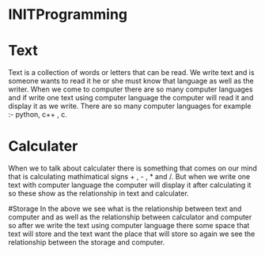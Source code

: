 # INITProgramming
# Text
Text is a collection of words or letters that can be read. We write text and is someone wants to read it he or she must know that language as well as the writer. When we come to computer there are so many computer languages and if write one text using computer language the computer will read it and display it as we write. There are so many computer languages for example :- python, c++ , c.

# Calculater
When we to talk about calculater there is something that comes on our mind that is calculating mathimatical signs + , - , * and /. But when we write one text with computer language the computer will display it after calculating it so these show as the relationship in text and calculater.

#Storage
In the above we see what is the relationship between text and computer and as well as the relationship between calculator and computer so after we write the text using computer language there some space that text will store and the text want the place that will store so again we see the relationship between the storage and computer.

